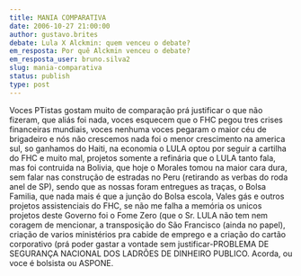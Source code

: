 ```yaml
---
title: MANIA COMPARATIVA
date: 2006-10-27 21:00:00
author: gustavo.brites
debate: Lula X Alckmin: quem venceu o debate?
em_resposta: Por quê Alckmin venceu o debate? 
em_resposta_user: bruno.silva2
slug: mania-comparativa
status: publish 
type: post
---
```


Voces PTistas gostam muito de comparação prá justificar o que não fizeram, que aliás foi nada, voces esquecem que o FHC pegou tres crises financeiras mundiais, voces nenhuma voces pegaram o maior céu de brigadeiro e nós não crescemos nada foi o menor crescimento na america sul, so ganhamos do Haiti, na economia o LULA optou por seguir a cartilha do FHC e muito mal, projetos somente a refinária que o LULA tanto fala, mas foi contruida na Bolivia, que hoje o Morales tomou na maior cara dura, sem falar nas construção de estradas no Peru (retirando as verbas do roda anel de SP), sendo que as nossas foram entregues as traças, o Bolsa Familia, que nada mais é que a junção do Bolsa escola, Vales gás e outros projetos assistenciais do FHC, se não me falha a memória os unicos projetos deste Governo foi o Fome Zero (que o Sr. LULA não tem nem coragem de mencionar, a transposição do São Francisco (ainda no papel), criação de varios ministérios pra cabide de emprego e a criação do cartão corporativo (prá poder gastar a vontade sem justificar-PROBLEMA DE SEGURANÇA NACIONAL DOS LADRÕES DE DINHEIRO PUBLICO.
Acorda, ou voce é bolsista ou ASPONE.
